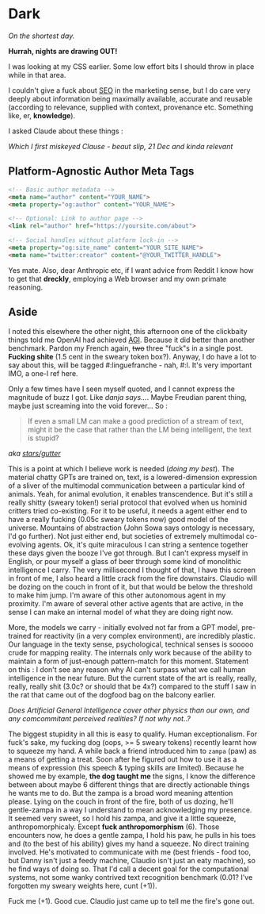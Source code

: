 # Dark

*On the shortest day.*

**Hurrah, nights are drawing OUT!**

I was looking at my CSS earlier. Some low effort bits I should throw in place while in that area.

I couldn't give a fuck about [SEO](https://en.wikipedia.org/wiki/Search_engine_optimization) in the marketing sense, but I do care very deeply about information being maximally available, accurate and reusable (according to relevance, supplied with context, provenance etc. Something like, er, **knowledge**).

I asked Claude about these things :

*Which I first miskeyed Clause - beaut slip, 21 Dec and kinda relevant*

## Platform-Agnostic Author Meta Tags

 ```html
 <!-- Basic author metadata -->
<meta name="author" content="YOUR_NAME">
<meta property="og:author" content="YOUR_NAME">

<!-- Optional: Link to author page -->
<link rel="author" href="https://yoursite.com/about">

<!-- Social handles without platform lock-in -->
<meta property="og:site_name" content="YOUR_SITE_NAME">
<meta name="twitter:creator" content="@YOUR_TWITTER_HANDLE">
```

Yes mate. Also, dear Anthropic etc, if I want advice from Reddit I know how to get that **dreckly**, employing a Web browser and my own primate reasoning.

## Aside

I noted this elsewhere the other night, this afternoon one of the clickbaity things told me OpenAI had achieved [AGI](https://en.wikipedia.org/wiki/Generative_artificial_intelligence). Because it did better than another benchmark. Pardon my French again, ~~two~~ three "fuck"s in a single post. **Fucking shite** (1.5 cent in the sweary token box?). Anyway, I do have a lot to say about this, will be tagged #:linguefranche - nah, #:l. It's very important IMO, a one-l ref here.

Only a few times have I seen myself quoted, and I cannot express the magnitude of buzz I got. Like *danja says...*. Maybe Freudian parent thing, maybe just screaming into the void forever...
So :

>If even a small LM can make a good prediction of a stream of text, might it be the case that rather than the LM being intelligent, the text is stupid?

*aka [stars/gutter](https://www.youtube.com/watch?v=ruAi4VBoBSM)*

This is a point at which I believe work is needed (*doing my best*). The material chatty GPTs are trained on, text, is a lowered-dimension expression of a sliver of the multimodal communication between a particular kind of animals. Yeah, for animal evolution, it enables transcendence. But it's still a really shitty (sweary token!) serial protocol that evolved when us hominid critters tried co-existing. For it to be useful, it needs a agent either end to have a really fucking (0.05c sweary tokens now) good model of the universe. Mountains of abstraction (John Sowa says ontology is necessary, I'd go further). Not just either end, but societies of extremely multimodal co-evolving agents. Ok, it's quite miraculous I can string a sentence together these days given the booze I've got through. But I can't express myself in English, or pour myself a glass of beer through some kind of monolithic intelligence I carry. The very millisecond I thought of that, I have this screen in front of me, I also heard a little crack from the fire downstairs. Claudio will be dozing on the couch in front of it, but that would be below the threshold to make him jump. I'm aware of this other autonomous agent in my proximity. I'm aware of several other active agents that are active, in the sense I can make an internal model of what they are doing right now.

More, the models we carry - initially evolved not far from a GPT model, pre-trained for reactivity (in a very complex environment), are incredibly plastic. Our language in the texty sense, psychological, technical senses is sooooo crude for mapping reality. The internals only work because of the ability to maintain a form of just-enough pattern-match for this moment. Statement on this : I don't see any reason why AI can't surpass what we call human intelligence in the near future. But the current state of the art is really, really, really, really shit (3.0c? or should that be 4x?) compared to the stuff I saw in the rat that came out of the dogfood bag on the balcony earlier.  

*Does Artificial General Intelligence cover other physics than our own, and any comcommitant perceived realities? If not why not..?*          

The biggest stupidity in all this is easy to qualify. Human exceptionalism. For fuck's sake, my fucking dog (oops, >= 5 sweary tokens) recently learnt how to squeeze my hand. A while back a friend introduced him to `zampa` (paw) as a means of getting a treat. Soon after he figured out how to use it as a means of expression (his speech & typing skills are limited). Because he showed me by example, **the dog taught me** the signs, I know the difference between about maybe 6 different things that are directly actionable things he wants me to do. But the zampa is a broad word meaning attention please. Lying on the couch in front of the fire, both of us dozing, he'll gentle-zampa in a way I understand to mean acknowledging my presence. It seemed very sweet, so I hold his zampa, and give it a little squeeze, anthropomorphicaly. Except **fuck anthropomorphism** (6). Those encounters now, he does a gentle zampa, I hold his paw, he pulls in his toes and (to the best of his ability) gives my hand a squeeze. No direct training involved. He's motivated to communicate with me (best friends - food too, but Danny isn't just a feedy machine, Claudio isn't just an eaty machine), so he find ways of doing so. That I'd call a decent goal for the computational systems, not some wanky contrived text recognition benchmark (0.01? I've forgotten my sweary weights here, cunt (+1)).     

Fuck me (+1). Good cue. Claudio just came up to tell me the fire's gone out.
